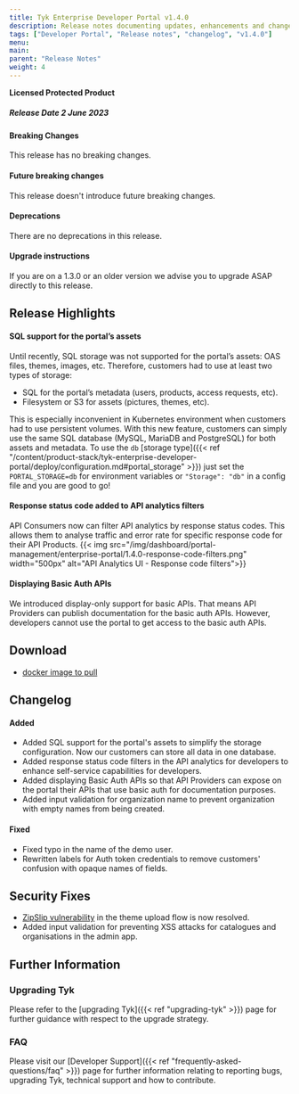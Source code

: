 ```yaml
---
title: Tyk Enterprise Developer Portal v1.4.0
description: Release notes documenting updates, enhancements and changes for Tyk Enterprise Developer Portal v1.4.0
tags: ["Developer Portal", "Release notes", "changelog", "v1.4.0"]
menu:
main:
parent: "Release Notes"
weight: 4
---
```


**Licensed Protected Product**

##### Release Date 2 June 2023

#### Breaking Changes
This release has no breaking changes.

#### Future breaking changes
This release doesn't introduce future breaking changes.

#### Deprecations
There are no deprecations in this release.

#### Upgrade instructions
If you are on a 1.3.0 or an older version we advise you to upgrade ASAP directly to this release.

## Release Highlights
#### SQL support for the portal’s assets
Until recently, SQL storage was not supported for the portal’s assets: OAS files, themes, images, etc. Therefore, customers had to use at least two types of storage:
- SQL for the portal’s metadata (users, products, access requests, etc).
- Filesystem or S3 for assets (pictures, themes, etc).

This is especially inconvenient in Kubernetes environment when customers had to use persistent volumes.
With this new feature, customers can simply use the same SQL database (MySQL, MariaDB and PostgreSQL) for both assets and metadata. To use the `db` [storage type]({{< ref "/content/product-stack/tyk-enterprise-developer-portal/deploy/configuration.md#portal_storage" >}}) just set the `PORTAL_STORAGE=db` for environment variables or `"Storage": "db"` in a config file and you are good to go!

#### Response status code added to API analytics filters
API Consumers now can filter API analytics by response status codes. This allows them to analyse traffic and error rate for specific response code for their API Products.
{{< img src="/img/dashboard/portal-management/enterprise-portal/1.4.0-response-code-filters.png" width="500px" alt="API Analytics UI - Response code filters">}}

#### Displaying Basic Auth APIs
We introduced display-only support for basic APIs. That means API Providers can publish documentation for the basic auth APIs. However, developers cannot use the portal to get access to the basic auth APIs.

## Download
- [docker image to pull](https://hub.docker.com/layers/tykio/portal/v1.4.0/images/sha256-11af93300ae91962e9af84ecec0e78b6cf5972521f0655273b48a7e551df3c84?context=explore)

## Changelog
#### Added
- Added SQL support for the portal's assets to simplify the storage configuration. Now our customers can store all data in one database.
- Added response status code filters in the API analytics for developers to enhance self-service capabilities for developers.
- Added displaying Basic Auth APIs so that API Providers can expose on the portal their APIs that use basic auth for documentation purposes.
- Added input validation for organization name to prevent organization with empty names from being created.

#### Fixed
- Fixed typo in the name of the demo user.
- Rewritten labels for Auth token credentials to remove customers' confusion with opaque names of fields.

## Security Fixes
- [ZipSlip vulnerability](https://nvd.nist.gov/vuln/detail/CVE-2023-27475) in the theme upload flow is now resolved.
- Added input validation for preventing XSS attacks for catalogues and organisations in the admin app.

## Further Information

### Upgrading Tyk
Please refer to the [upgrading Tyk]({{< ref "upgrading-tyk" >}}) page for further guidance with respect to the upgrade strategy.

### FAQ
Please visit our [Developer Support]({{< ref "frequently-asked-questions/faq" >}}) page for further information relating to reporting bugs, upgrading Tyk, technical support and how to contribute.